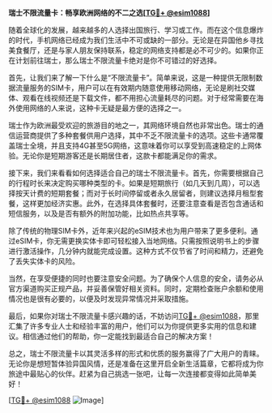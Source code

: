 **瑞士不限流量卡：畅享欧洲网络的不二之选[[TG💪+ @esim1088](https://t.me/s/esim1088)]**

随着全球化的发展，越来越多的人选择出国旅行、学习或工作。而在这个信息爆炸的时代，手机网络已经成为我们生活中不可或缺的一部分。无论是在异国他乡寻找美食餐厅，还是与家人朋友保持联系，稳定的网络支持都是必不可少的。如果你正在计划前往瑞士，那么瑞士不限流量卡绝对是你不可错过的好选择。

首先，让我们来了解一下什么是“不限流量卡”。简单来说，这是一种提供无限制数据流量服务的SIM卡，用户可以在有效期内随意使用移动网络，无论是刷社交媒体、观看在线视频还是下载文件，都不用担心流量耗尽的问题。对于经常需要在海外使用网络的人来说，这种卡无疑是最方便的选择之一。

瑞士作为欧洲最受欢迎的旅游目的地之一，其网络环境自然也非常出色。瑞士的通信运营商提供了多种套餐供用户选择，其中不乏不限流量卡的选项。这些卡通常覆盖瑞士全境，并且支持4G甚至5G网络，这意味着你可以享受到高速稳定的上网体验。无论你是短期游客还是长期居住者，这款卡都能满足你的需求。

接下来，我们来看看如何选择适合自己的瑞士不限流量卡。首先，你需要根据自己的行程时长来决定购买哪种类型的卡。如果是短期旅行（如几天到几周），可以选择按天计费的短期套餐；而对于长时间停留或者永久居留者，则建议选择月租型套餐，这样更加经济实惠。此外，在选择具体套餐时，还要注意查看是否包含通话和短信服务，以及是否有额外的附加功能，比如热点共享等。

除了传统的物理SIM卡外，近年来兴起的eSIM技术也为用户带来了更多便利。通过eSIM卡，你无需更换实体卡即可轻松接入当地网络。只需按照说明书上的步骤进行激活操作，几分钟内就能完成设置。这种方式不仅节省了时间和精力，还避免了丢失实体卡的风险。

当然，在享受便捷的同时也要注意安全问题。为了确保个人信息的安全，请务必从官方渠道购买正规产品，并妥善保管好相关资料。同时，定期检查账户余额和使用情况也是很有必要的，以便及时发现异常情况并采取措施。

最后，如果你对瑞士不限流量卡感兴趣的话，不妨访问[TG💪+ @esim1088](https://t.me/s/esim1088)，那里汇集了许多专业人士和经验丰富的用户，他们可以为你提供更多实用的信息和建议。相信通过他们的帮助，你一定能找到最适合自己的解决方案！

总之，瑞士不限流量卡以其灵活多样的形式和优质的服务赢得了广大用户的青睐。无论你是想短暂体验异国风情，还是准备在这里开启全新生活篇章，它都将成为你旅途中最贴心的伙伴。赶紧为自己挑选一张吧，让每一次连接都变得如此简单美好！

[[TG💪+ @esim1088](https://t.me/s/esim1088) ![Image](https://i.postimg.cc/4NQfJmqS/Snipaste-2025-05-13-00-14-12.png)]